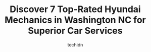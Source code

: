 ---
layout: ampstory
image: https://images.unsplash.com/photo-1577696467903-bee9f5ee9fe9?ixlib=rb-4.0.3&ixid=MnwxMjA3fDB8MHxwaG90by1wYWdlfHx8fGVufDB8fHx8&auto=format&fit=crop&w=640&h=853&q=80
author: techidn
featured: false
description: For top-quality automotive repairs and maintenance, visit the 7 best Hyundai Mechanic in Washington NC, USA. Their reputation for excellence and their dedication to customer satisfaction mak
title: Discover 7 Top-Rated Hyundai Mechanics in Washington NC for Superior Car Services
cover:
   title: Discover 7 Top-Rated Hyundai Mechanics in Washington NC for Superior Car Services
   subtitle: Rickpate
   background: https://images.unsplash.com/photo-1577696467903-bee9f5ee9fe9?ixlib=rb-4.0.3&ixid=MnwxMjA3fDB8MHxwaG90by1wYWdlfHx8fGVufDB8fHx8&auto=format&fit=crop&w=640&h=853&q=80

pages: 
 - layout: thirds
   top: <h1>#1 Carolina Ave 76</h1>
   bottom: "<p>I was driving back to Delaware from Florida....my battery went dead in the middle of the night...had just enough juice to get to AutoZone parking lot near Carolina 76 at </p>"
   background: https://www.knot35.com/toplist/wp-content/uploads/2023/06/best-hyundai-mechanic-1-in-washington-nc-1685834922.jpeg
   backgroundblur: true
 - layout: thirds
   top: <h1>#2 Alligood Mechanical Services</h1>
   bottom: "<p>711 W 3rd St, Washington, NC 27889, United States</p>"
   background: https://www.knot35.com/toplist/wp-content/uploads/2023/06/best-hyundai-mechanic-2-in-washington-nc-1685834922.jpeg
   cta:
      link: https://www.knot35.com/toplist/discover-7-top-rated-hyundai-mechanics-in-washington-nc-for-superior-car-services/
      text: Discover 7 Top-Rated Hyundai Mechanics in Washington NC for Superior Car Services
 - layout: thirds
   top: <h1>#3 HEI Mobile Truck Repair</h1>
   bottom: "<p>301 Keysville Rd, Washington, NC 27889, United States</p>"
   background: https://www.knot35.com/toplist/wp-content/uploads/2023/06/best-hyundai-mechanic-3-in-washington-nc-1685834923.jpeg
   cta:
      link: https://www.knot35.com/toplist/discover-7-top-rated-hyundai-mechanics-in-washington-nc-for-superior-car-services/
      text: Discover 7 Top-Rated Hyundai Mechanics in Washington NC for Superior Car Services
 - layout: thirds
   top: <h1>#4 Expert Auto Repair</h1>
   bottom: "<p>327 W 5th St, Washington, NC 27889, United States</p>"
   background: https://images.unsplash.com/photo-1488554378835-f7acf46e6c98?ixlib=rb-4.0.3&ixid=MnwxMjA3fDB8MHxwaG90by1wYWdlfHx8fGVufDB8fHx8&auto=format&fit=crop&w=640&h=853&q=80
   cta:
      link: https://www.knot35.com/toplist/discover-7-top-rated-hyundai-mechanics-in-washington-nc-for-superior-car-services/
      text: Discover 7 Top-Rated Hyundai Mechanics in Washington NC for Superior Car Services
 - layout: thirds
   top: <h1>#5 Quality Automotive & Muffler</h1>
   bottom: "<p>4429 US-264, Washington, NC 27889, United States</p>"
   background: https://images.unsplash.com/photo-1564951434112-64d74cc2a2d7?ixlib=rb-4.0.3&ixid=MnwxMjA3fDB8MHxwaG90by1wYWdlfHx8fGVufDB8fHx8&auto=format&fit=crop&w=640&h=853&q=80
   cta:
      link: https://www.knot35.com/toplist/discover-7-top-rated-hyundai-mechanics-in-washington-nc-for-superior-car-services/
      text: Discover 7 Top-Rated Hyundai Mechanics in Washington NC for Superior Car Services
 - layout: thirds
   top: <h1>#6 Haddocks Tire & Brake Services</h1>
   bottom: "<p>819 W 5th St, Washington, NC 27889, United States</p>"
   background: https://images.unsplash.com/photo-1518640467707-6811f4a6ab73?ixlib=rb-4.0.3&ixid=MnwxMjA3fDB8MHxwaG90by1wYWdlfHx8fGVufDB8fHx8&auto=format&fit=crop&w=640&h=853&q=80
   cta:
      link: https://www.knot35.com/toplist/discover-7-top-rated-hyundai-mechanics-in-washington-nc-for-superior-car-services/
      text: Discover 7 Top-Rated Hyundai Mechanics in Washington NC for Superior Car Services
 - layout: thirds
   top: <h1>#7 Fifth Street Service Center</h1>
   bottom: "<p>425 Hackney Ave, Washington, NC 27889, United States</p>"
   background: https://images.unsplash.com/photo-1591393223703-56fe1347ac62?ixlib=rb-4.0.3&ixid=MnwxMjA3fDB8MHxwaG90by1wYWdlfHx8fGVufDB8fHx8&auto=format&fit=crop&w=640&h=853&q=80
   cta:
      link: https://www.knot35.com/toplist/discover-7-top-rated-hyundai-mechanics-in-washington-nc-for-superior-car-services/
      text: Discover 7 Top-Rated Hyundai Mechanics in Washington NC for Superior Car Services
 - layout: thirds
   middle: Continue reading...
   background: https://images.unsplash.com/photo-1567095761054-7a02e69e5c43?ixlib=rb-4.0.3&ixid=MnwxMjA3fDB8MHxwaG90by1wYWdlfHx8fGVufDB8fHx8&auto=format&fit=crop&w=640&h=853&q=80
   cta:
      link: https://www.knot35.com/toplist/discover-7-top-rated-hyundai-mechanics-in-washington-nc-for-superior-car-services/
      text: Discover 7 Top-Rated Hyundai Mechanics in Washington NC for Superior Car Services
      
---
